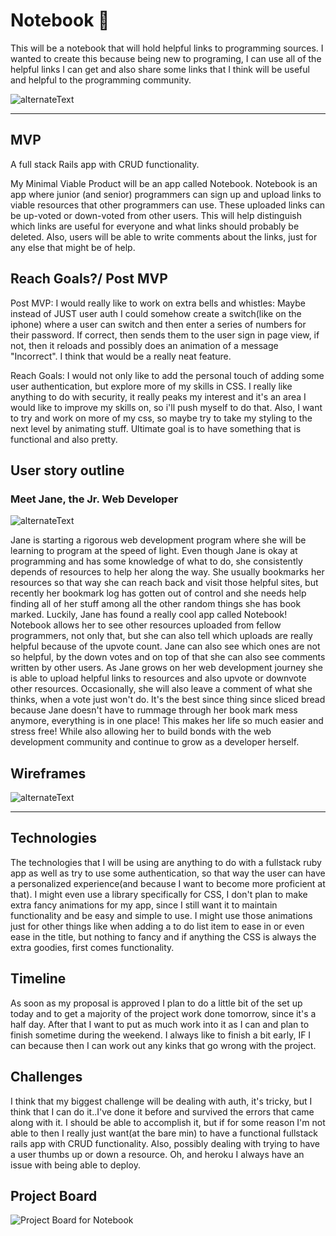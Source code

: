 # Notebook 📓
This will be a notebook that will hold helpful links to programming sources. I wanted to create this because being new to programing, I can use all of the helpful links I can get and also share some links that I think will be useful and helpful to the programming community.

![alternateText](https://media.giphy.com/media/xT9IgsAZTS0OKXWIQo/giphy.gif)

---

## MVP

A full stack Rails app with CRUD functionality.

My Minimal Viable Product will be an app called Notebook. Notebook is an app where junior (and senior) programmers can sign up and upload links to viable resources that other programmers can use. These uploaded links can be up-voted or down-voted from other users. This will help distinguish which links are useful for everyone and what links should probably be deleted. Also, users will be able to write comments about the links, just for any else that might be of help.

## Reach Goals?/ Post MVP

Post MVP: 
I would really like to work on extra bells and whistles: Maybe instead of JUST user auth I could somehow create a switch(like on the iphone) where a user can switch and then enter a series of numbers for their password. If correct, then sends them to the user sign in page view, if not, then it reloads and possibly does an animation of a message "Incorrect". I think that would be a really neat feature.

Reach Goals: 
I would not only like to add the personal touch of adding some user authentication, but explore more of my skills in CSS. I really like anything to do with security, it really peaks my interest and it's an area I would like to improve my skills on, so i'll push myself to do that. Also, I want to try and work on more of my css, so maybe try to take my styling to the next level by animating stuff. Ultimate goal is to have something that is functional and also pretty.

## User story outline

### Meet Jane, the Jr. Web Developer

![alternateText](https://media.giphy.com/media/L8K62iTDkzGX6/giphy.gif)

Jane is starting a rigorous web development program where she will be learning to program at the speed of light. Even though Jane is okay at programming and has some knowledge of what to do, she consistently depends of resources to help her along the way. She usually bookmarks her resources so that way she can reach back and visit those helpful sites, but recently her bookmark log has gotten out of control and she needs help finding all of her stuff among all the other random things she has book marked. Luckily, Jane has found a really cool app called Notebook! Notebook allows her to see other resources uploaded from fellow programmers, not only that, but she can also tell which uploads are really helpful because of the upvote count. Jane can also see which ones are not so helpful, by the down votes and on top of that she can also see comments written by other users. As Jane grows on her web development journey she is able to upload helpful links to resources and also upvote or downvote other resources. Occasionally, she will also leave a comment of what she thinks, when a vote just won't do. It's the best since thing since sliced bread because Jane doesn't have to rummage through her book mark mess anymore, everything is in one place! This makes her life so much easier and stress free! While also allowing her to build bonds with the web development community and continue to grow as a developer herself.

## Wireframes

![alternateText](https://drive.google.com/file/d/1PHvA6JOOcVtfYbHYUCuQ72q3ElsJ9Djo/view?usp=sharing)




---

## Technologies

The technologies that I will be using are anything to do with a fullstack ruby app as well as try to use some authentication, so that way the user can have a personalized experience(and because I want to become more proficient at that). I might even use a library specifically for CSS, I don't plan to make extra fancy animations for my app, since I still want it to maintain functionality and be easy and simple to use. I might use those animations just for other things like when adding a to do list item to ease in or even ease in the title, but nothing to fancy and if anything the CSS is always the extra goodies, first comes functionality.

## Timeline

As soon as my proposal is approved I plan to do a little bit of the set up today and to get a majority of the project work done tomorrow, since it's a half day. After that I want to put as much work into it as I can and plan to finish sometime during the weekend. I always like to finish a bit early, IF I can because then I can work out any kinks that go wrong with the project.

## Challenges

I think that my biggest challenge will be dealing with auth, it's tricky, but I think that I can do it..I've done it before and survived the errors that came along with it. I should be able to accomplish it, but if for some reason I'm not able to then I really just want(at the bare min) to have a functional fullstack rails app with CRUD functionality. Also, possibly dealing with trying to have a user thumbs up or down a resource. Oh, and heroku I always have an issue with being able to deploy.

## Project Board

![Project Board for Notebook](https://github.com/lsi117/Notebook/projects/1)
